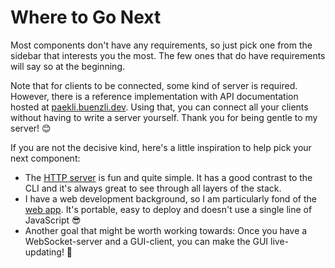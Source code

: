 # Where to Go Next

Most components don't have any requirements, so just pick one from the sidebar that interests you the most.
The few ones that do have requirements will say so at the beginning.

Note that for clients to be connected, some kind of server is required.
However, there is a reference implementation with API documentation hosted at [paekli.buenzli.dev](https://paekli.buenzli.dev).
Using that, you can connect all your clients without having to write a server yourself.
Thank you for being gentle to my server! 😊

If you are not the decisive kind, here's a little inspiration to help pick your next component:

- The [HTTP server](/http.md) is fun and quite simple.
  It has a good contrast to the CLI and it's always great to see through all layers of the stack.
- I have a web development background, so I am particularly fond of the [web app](/web_app.md).
  It's portable, easy to deploy and doesn't use a single line of JavaScript 😎
- Another goal that might be worth working towards:
  Once you have a WebSocket-server and a GUI-client, you can make the GUI live-updating! 🤯
